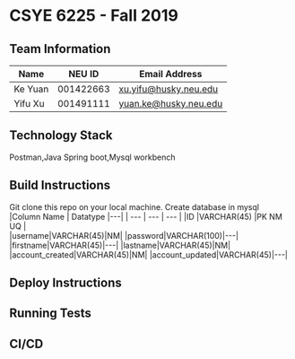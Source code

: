 # CSYE 6225 - Fall 2019

## Team Information

| Name | NEU ID | Email Address |
| --- | --- | --- |
|Ke Yuan |001422663 |xu.yifu@husky.neu.edu |
|Yifu Xu |001491111 |yuan.ke@husky.neu.edu |

## Technology Stack
Postman,Java Spring boot,Mysql workbench

## Build Instructions
Git clone this repo on your local machine.
Create database in mysql
|Column Name | Datatype |---|
| --- | --- | --- |
|ID |VARCHAR(45) |PK NM UQ |                  
|username|VARCHAR(45)|NM|
|password|VARCHAR(100)|---|
|firstname|VARCHAR(45)|---|
|lastname|VARCHAR(45)|NM|
|account_created|VARCHAR(45)|NM|
|account_updated|VARCHAR(45)|---|
## Deploy Instructions


## Running Tests


## CI/CD


